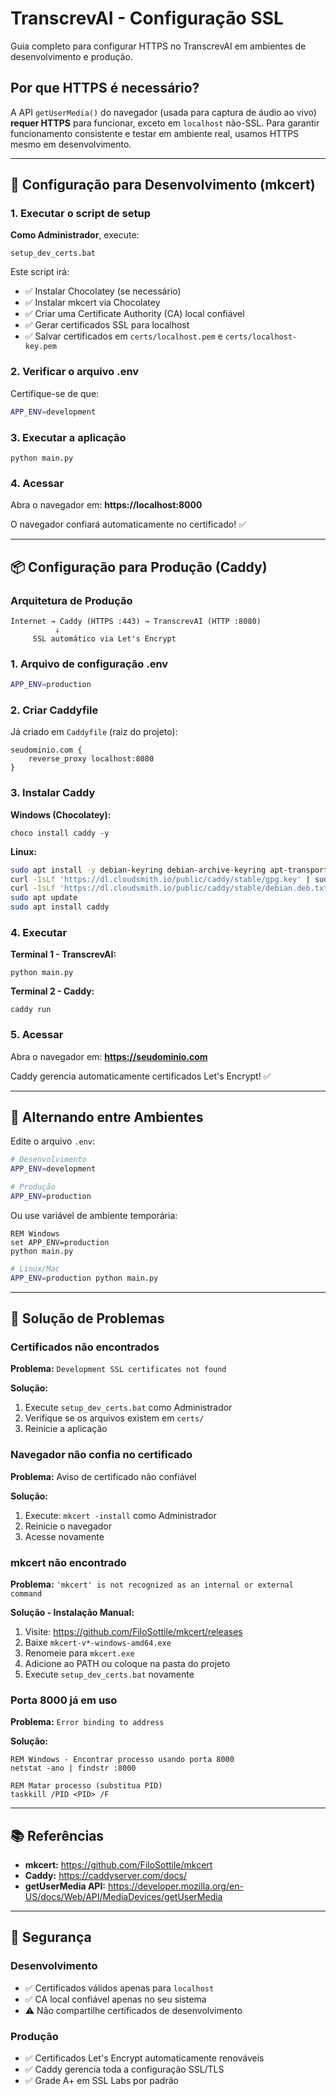 # TranscrevAI - Configuração SSL

Guia completo para configurar HTTPS no TranscrevAI em ambientes de desenvolvimento e produção.

## Por que HTTPS é necessário?

A API `getUserMedia()` do navegador (usada para captura de áudio ao vivo) **requer HTTPS** para funcionar, exceto em `localhost` não-SSL. Para garantir funcionamento consistente e testar em ambiente real, usamos HTTPS mesmo em desenvolvimento.

---

## 🔧 Configuração para Desenvolvimento (mkcert)

### 1. Executar o script de setup

**Como Administrador**, execute:

```batch
setup_dev_certs.bat
```

Este script irá:
- ✅ Instalar Chocolatey (se necessário)
- ✅ Instalar mkcert via Chocolatey
- ✅ Criar uma Certificate Authority (CA) local confiável
- ✅ Gerar certificados SSL para localhost
- ✅ Salvar certificados em `certs/localhost.pem` e `certs/localhost-key.pem`

### 2. Verificar o arquivo .env

Certifique-se de que:

```bash
APP_ENV=development
```

### 3. Executar a aplicação

```batch
python main.py
```

### 4. Acessar

Abra o navegador em: **https://localhost:8000**

O navegador confiará automaticamente no certificado! ✅

---

## 📦 Configuração para Produção (Caddy)

### Arquitetura de Produção

```
Internet → Caddy (HTTPS :443) → TranscrevAI (HTTP :8080)
          ↓
     SSL automático via Let's Encrypt
```

### 1. Arquivo de configuração .env

```bash
APP_ENV=production
```

### 2. Criar Caddyfile

Já criado em `Caddyfile` (raiz do projeto):

```caddy
seudominio.com {
    reverse_proxy localhost:8080
}
```

### 3. Instalar Caddy

**Windows (Chocolatey):**
```batch
choco install caddy -y
```

**Linux:**
```bash
sudo apt install -y debian-keyring debian-archive-keyring apt-transport-https
curl -1sLf 'https://dl.cloudsmith.io/public/caddy/stable/gpg.key' | sudo gpg --dearmor -o /usr/share/keyrings/caddy-stable-archive-keyring.gpg
curl -1sLf 'https://dl.cloudsmith.io/public/caddy/stable/debian.deb.txt' | sudo tee /etc/apt/sources.list.d/caddy-stable.list
sudo apt update
sudo apt install caddy
```

### 4. Executar

**Terminal 1 - TranscrevAI:**
```batch
python main.py
```

**Terminal 2 - Caddy:**
```batch
caddy run
```

### 5. Acessar

Abra o navegador em: **https://seudominio.com**

Caddy gerencia automaticamente certificados Let's Encrypt! ✅

---

## 🔄 Alternando entre Ambientes

Edite o arquivo `.env`:

```bash
# Desenvolvimento
APP_ENV=development

# Produção
APP_ENV=production
```

Ou use variável de ambiente temporária:

```batch
REM Windows
set APP_ENV=production
python main.py
```

```bash
# Linux/Mac
APP_ENV=production python main.py
```

---

## 🐛 Solução de Problemas

### Certificados não encontrados

**Problema:** `Development SSL certificates not found`

**Solução:**
1. Execute `setup_dev_certs.bat` como Administrador
2. Verifique se os arquivos existem em `certs/`
3. Reinicie a aplicação

### Navegador não confia no certificado

**Problema:** Aviso de certificado não confiável

**Solução:**
1. Execute: `mkcert -install` como Administrador
2. Reinicie o navegador
3. Acesse novamente

### mkcert não encontrado

**Problema:** `'mkcert' is not recognized as an internal or external command`

**Solução - Instalação Manual:**
1. Visite: https://github.com/FiloSottile/mkcert/releases
2. Baixe `mkcert-v*-windows-amd64.exe`
3. Renomeie para `mkcert.exe`
4. Adicione ao PATH ou coloque na pasta do projeto
5. Execute `setup_dev_certs.bat` novamente

### Porta 8000 já em uso

**Problema:** `Error binding to address`

**Solução:**
```batch
REM Windows - Encontrar processo usando porta 8000
netstat -ano | findstr :8000

REM Matar processo (substitua PID)
taskkill /PID <PID> /F
```

---

## 📚 Referências

- **mkcert:** https://github.com/FiloSottile/mkcert
- **Caddy:** https://caddyserver.com/docs/
- **getUserMedia API:** https://developer.mozilla.org/en-US/docs/Web/API/MediaDevices/getUserMedia

---

## 🔐 Segurança

### Desenvolvimento
- ✅ Certificados válidos apenas para `localhost`
- ✅ CA local confiável apenas no seu sistema
- ⚠️ Não compartilhe certificados de desenvolvimento

### Produção
- ✅ Certificados Let's Encrypt automaticamente renováveis
- ✅ Caddy gerencia toda a configuração SSL/TLS
- ✅ Grade A+ em SSL Labs por padrão
